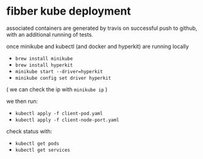 # fibber kube deployment

associated containers are generated by travis on successful push to github, with an additional running of tests. 

once minikube and kubectl (and docker and hyperkit) are running locally

- `brew install minikube`
- `brew install hyperkit`
- `minikube start --driver=hyperkit`
- `minikube config set driver hyperkit`

( we can check the ip with `minikube ip` )

we then run:

- `kubectl apply -f client-pod.yaml`
- `kubectl apply -f client-node-port.yaml`

check status with:

- `kubectl get pods`
- `kubectl get services`

